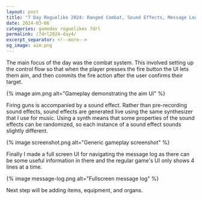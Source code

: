 ```yaml
---
layout: post
title: "7 Day Roguelike 2024: Ranged Combat, Sound Effects, Message Log"
date: 2024-03-06
categories: gamedev roguelikes 7drl
permalink: /7drl2024-day4/
excerpt_separator: <!--more-->
og_image: aim.png
---
```


The main focus of the day was the combat system. This involved setting up the
control flow so that when the player presses the fire button the UI lets them
aim, and then commits the fire action after the user confirms their target.

{% image aim.png alt="Gameplay demonstrating the aim UI" %}

<!--more-->

Firing guns is accompanied by a sound effect. Rather than pre-recording sound
effects, sound effects are generated live using the same synthesizer that I use
for music. Using a synth means that some properties of the sound effects can be
randomized, so each instance of a sound effect sounds slightly different.

{% image screenshot.png alt="Generic gameplay screenshot" %}

Finally I made a full screen UI for navigating the message log as there can be
some useful information in there and the regular game's UI only shows 4 lines at
a time.

{% image message-log.png alt="Fullscreen message log" %}

Next step will be adding items, equipment, and organs.
